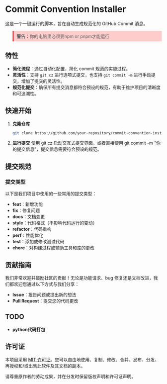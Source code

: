 # Commit Convention Installer

这是一个一键运行的脚本，旨在自动生成规范化的 GitHub Commit 消息。
<blockquote style="background-color: #ffcccc; border-left: 3px solid #ff0000; padding: 0.5em 10px;">
  <strong>警告：</strong>你的电脑里必须要npm or pnpm才能运行
</blockquote>

## 特性

- **简化流程**：通过自动化配置，简化 commit 规范的实施过程。
- **灵活性**：支持 `git cz` 进行选项式提交，也支持 `git commit -m` 进行手动提交，增加了提交的灵活性。
- **规范化提交**：确保所有提交消息都符合预设的规范，有助于维护项目的清晰度和可追溯性。

## 快速开始

1. **克隆仓库**

   ```bash
   git clone https://github.com/your-repository/commit-convention-installer.git
2. **进行提交**
    使用 git cz 启动交互式提交界面。或者直接使用 git commit -m "你的提交信息"，提交信息需要符合预设的规范。
## 提交规范
### 提交类型

以下是我们项目中使用的一些常用的提交类型：

- **feat**：新增功能
- **fix**：修复问题
- **docs**：文档变更
- **style**：代码格式（不影响代码运行的变动）
- **refactor**：代码重构
- **perf**：性能优化
- **test**：添加或修改测试代码
- **chore**：对构建过程或辅助工具和库的更改

## 贡献指南

我们非常欢迎并鼓励社区的贡献！无论是功能请求、bug 修复还是文档改进，我们都欢迎您通过以下方式与我们分享：

- **Issue**：报告问题或提出新的想法
- **Pull Request**：提交您的代码更改

## TODO
- **python代码打包**

## 许可证

本项目采用 [MIT 许可证](https://opensource.org/licenses/MIT)。您可以自由地使用、复制、修改、合并、发布、分发、再授权和/或出售此软件及其文档的副本。

请尊重原作者的劳动成果，并在分发时保留版权声明和许可证声明。

